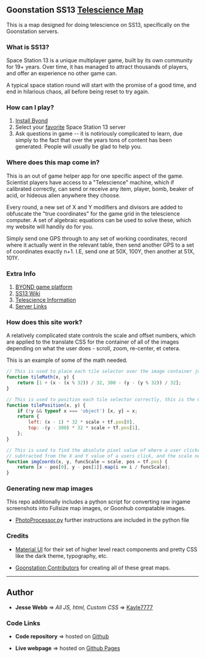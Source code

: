 ## Goonstation SS13 [Telescience Map][github pages]

This is a map designed for doing telescience on SS13, specifically on the Goonstation servers.

### What is SS13?

Space Station 13 is a unique multiplayer game, built by its own community for 19+ years. Over time, it has managed to attract thousands of players, and offer an experience no other game can.

A typical space station round will start with the promise of a good time, and end in hilarious chaos, all before being reset to try again.

### How can I play?  

1. [Install Byond](#extra-info)
2. Select your [favorite](#extra-info) Space Station 13 server
3. Ask questions in game -- it is notiriously complicated to learn, due simply to the fact that over the years tons of content has been generated. People will usually be glad to help you.

### Where does this map come in?

This is an out of game helper app for one specific aspect of the game. Scientist players have access to a "Telescience" machine, which if calibrated correctly, can send or receive any item, player, bomb, beaker of acid, or hideous alien anywhere they choose.

Every round, a new set of X and Y modifiers and divisors are added to obfuscate the "true coordinates" for the game grid in the telescience computer. A set of algebraic equations can be used to solve these, which my website will handily do for you.

Simply send one GPS through to any set of working coordinates, record where it actually went in the relevant table, then send another GPS to a set of coordinates exactly n+1. I.E, send one at 50X, 100Y, then another at 51X, 101Y.

### Extra Info

1. [BYOND game platform][byond]
2. [SS13 Wiki][ss13 wiki]
3. [Telescience Information][telescience info]
4. [Server Links][goonhub]

### How does this site work?

A relatively complicated state controls the scale and offset numbers, which are applied to the translate CSS for the container of all of the images depending on what the user does - scroll, zoom, re-center, et cetera.

This is an example of some of the math needed.

```javascript
// This is used to place each tile selector over the image container just as if it had the 300/300 grid the game does.
function tileMath(x, y) {
    return [1 + (x - (x % 32)) / 32, 300 - (y - (y % 32)) / 32];
}

// This is used to position each tile selector correctly, this is the CSS value applied to its absolute position.
function tilePosition(x, y) {
    if (!y && typeof x === 'object') [x, y] = x;
    return {
        left: (x - 1) * 32 * scale + tf.pos[0],
        top: -(y - 300) * 32 * scale + tf.pos[1],
    };
}

// This is used to find the absolute pixel value of where a user clicked. The positioning of the image needs to be
// subtracted from the X and Y value of a users click, and the scale needs to be removed to find this value.
function imgCoords(x, y, funcScale = scale, pos = tf.pos) {
    return [x - pos[0], y - pos[1]].map(i => i / funcScale);
}
```

### Generating new map images

This repo additionally includes a python script for converting raw ingame screenshots into Fullsize map images, or Goonhub compatable images.
-   [PhotoProcessor.py][PhotoProcessor] further instructions are included in the python file

### Credits

-   [Material UI][material-ui] for their set of higher level react components and pretty CSS like the dark theme, typography, etc.

-   [Goonstation Contributors][goonstation] for creating all of these great maps.

---

## Author

-   **Jesse Webb** => _All JS, html, Custom CSS_ => [Kayle7777][github link]

### Code Links

-   **Code repository** => hosted on [Github][github repo]

-   **Live webpage** => hosted on [Github Pages][github pages]

[goonhub]: https://goonhub.com/
[material-ui]: https://material-ui.com/
[goonstation]: https://github.com/goonstation/goonstation
[byond]: http://www.byond.com/
[PhotoProcessor]: https://github.com/vortex1942/telescience/blob/master/src/tools/PhotoProcessor.py
[telescience info]: https://wiki.ss13.co/Telescience
[ss13 wiki]: https://wiki.ss13.co/Main_Page
[github link]: https://github.com/kayle7777
[github repo]: https://github.com/Kayle7777/telescience
[github pages]: https://Nitre88.github.io/telescience/
